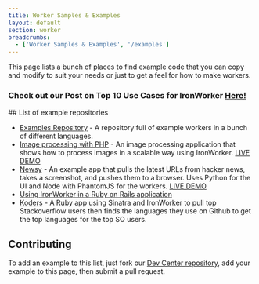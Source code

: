 ```yaml
---
title: Worker Samples & Examples
layout: default
section: worker
breadcrumbs:
  - ['Worker Samples & Examples', '/examples']
---
```


This page lists a bunch of places to find example code that you can copy and modify to suit your needs or just to get
a feel for how to make workers.
<h3><strong>Check out our Post on Top 10 Use Cases for IronWorker <a href="http://blog.iron.io/2014/02/top-10-uses-of-ironworker.html">Here!</a></strong></h3>
## List of example repositories

- [Examples Repository](https://github.com/iron-io/iron_worker_examples) - A repository full of example workers in a bunch of different languages.
- [Image processing with PHP](https://github.com/rkononov/php_example) - An image processing application that shows how to process images in a scalable way using IronWorker. [LIVE DEMO](http://iron-processing.herokuapp.com/)
- [Newsy](https://github.com/paddyforan/newsy) - An example app that pulls the latest URLs from hacker news, takes a screenshot, and pushes them to a
browser. Uses Python for the UI and Node with PhantomJS for the workers. [LIVE DEMO](http://iron-ehd.appspot.com/)
- [Using IronWorker in a Ruby on Rails application](https://github.com/iron-io/iron_worker_rails_example)
- [Koders](https://github.com/iron-io/koders) - A Ruby app using Sinatra and IronWorker to pull top Stackoverflow users then finds the languages they use on Github to get the top languages for the top SO users.

## Contributing

To add an example to this list, just fork our [Dev Center repository](https://github.com/iron-io/docs),
add your example to this page, then submit a pull request.
